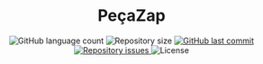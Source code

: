
<h1 align="center">PeçaZap</h1>


<p align="center">
  <img alt="GitHub language count" src="https://img.shields.io/github/languages/count/KZTN/Desafio_Vulcanet_parte_2.svg">

  <img alt="Repository size" src="https://img.shields.io/github/repo-size/KZTN/Desafio_Vulcanet_parte_2.svg">
  
  <a href="https://github.com/KZTN/Desafio_Vulcanet_parte_2/commits/master">
    <img alt="GitHub last commit" src="https://img.shields.io/github/last-commit/KZTN/Desafio_Vulcanet_parte_2.svg">
  </a>

  <a href="https://github.com/KZTN/Desafio_Vulcanet_parte_2/issues">
    <img alt="Repository issues" src="https://img.shields.io/github/issues/KZTN/Desafio_Vulcanet_parte_2.svg">
  </a>

  <img alt="License" src="https://img.shields.io/badge/license-MIT-brightgreen">
</p>

